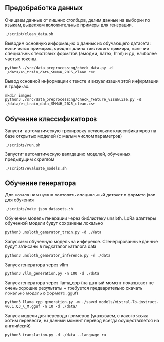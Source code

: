 ## Предобработка данных

Очищаем данные от лишних столбцов, делим данные на выборки по языкам, выделяем положительные примеры для генерации.
```
./script/clean_data.sh
```

Выводим основную информацию о данных из обучающего датасета: количество примеров, средняя длина текстового примера,
наличие специальных текстовых форматов (эмоджи, латех, html) и др, наиболее частые токены.
```
python3 ./src/data_preprocessing/check_data.py -d ./data/en_train_data_SMM4H_2025_clean.csv
```

Вывод основной информации о тексте и визуализация этой информации в графиках.
```
mkdir images
python3 ./src/data_preprocessing/check_feature_visualize.py -d ./data/en_train_data_SMM4H_2025_clean.csv
```

## Обучение классификаторов

Запустит автоматическую тренировку нескольких классификаторов на базе открытых моделей (с малым числом параметров)
```
./scripts/run.sh
```

Запустит автоматическую валидацию моделей, обученных предыдущим скриптом
```
./scripts/evaluate_models.sh
```

## Обучение генератора

Для начала нам нужно составить специальный датасет в формате json для обучения
```
./scripts/make_json_datasets.sh
```

Обученим модель генерации через библиотеку unsloth. LoRa адаптеры обученной модели будут сохранены локально
```
python3 unsloth_generator_train.py -d ./data
```

Запускаем обученную модель на инференсе. Сгенерированные данные будут записаны в подкаталог каталога data
```
python3 unsloth_generator_inference.py -d ./data
```

Запуск генератора через vllm
```
python3 vllm_generation.py -n 100 -d ./data
```

Запуск генератора через llama_cpp (на данный момент показывает не очень
хорошие результаты + требуется предварительно скачать локально модель в формате .gguf)
```
python3 llama_cpp_generation.py -m ./saved_models/mistral-7b-instruct-v0.1.Q3_K_M.gguf -n 10 -d ./data/
```

Запуск модели для перевода примеров (указываем, с какого языка хотим перевести, на данный момент перевод всегда осуществляется на английский)
```
python3 translation.py -d ./data --language ru
```